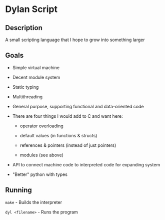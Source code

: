 # Dylan Script

## Description

A small scripting language that I hope to grow into something larger

## Goals

 - Simple virtual machine

 - Decent module system

 - Static typing

 - Multithreading

 - General purpose, supporting functional and data-oriented code

 - There are four things I would add to C and want here:

    * operator overloading

    * default values (in functions & structs)

    * references & pointers (instead of just pointers)

    * modules (see above)

 - API to connect machine code to interpreted code for expanding system

 - "Better" python with types

## Running

`make` - Builds the interpreter

`dyl <filename>` - Runs the program <filename>
